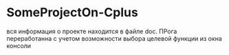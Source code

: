 # SomeProjectOn-Cplus
вся информация о проекте находится в файле doc.
ПРога переработанна с учетом возможности выбора целевой функции из окна консоли

